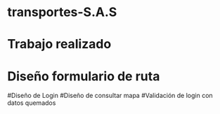 # transportes-S.A.S

# Trabajo realizado 
# Diseño formulario de ruta 
#Diseño de Login 
#Diseño de consultar mapa 
#Validación de login con datos quemados

